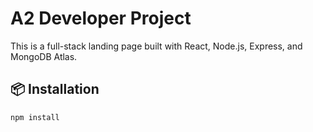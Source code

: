 # A2 Developer Project

This is a full-stack landing page built with React, Node.js, Express, and MongoDB Atlas.

## 📦 Installation

```bash
npm install